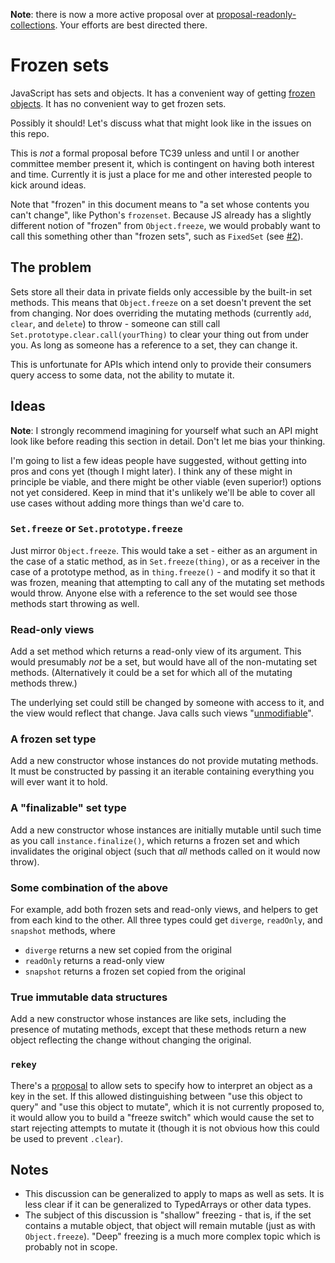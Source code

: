 **Note**: there is now a more active proposal over at [proposal-readonly-collections](https://github.com/tc39/proposal-readonly-collections). Your efforts are best directed there.


# Frozen sets

JavaScript has sets and objects. It has a convenient way of getting [frozen objects](https://developer.mozilla.org/en-US/docs/Web/JavaScript/Reference/Global_Objects/Object/freeze). It has no convenient way to get frozen sets.

Possibly it should! Let's discuss what that might look like in the issues on this repo.

This is _not_ a formal proposal before TC39 unless and until I or another committee member present it, which is contingent on having both interest and time. Currently it is just a place for me and other interested people to kick around ideas.

Note that "frozen" in this document means to "a set whose contents you can't change", like Python's `frozenset`. Because JS already has a slightly different notion of "frozen" from `Object.freeze`, we would probably want to call this something other than "frozen sets", such as `FixedSet` (see [#2](https://github.com/bakkot/proposal-frozen-set/issues/2)).


## The problem

Sets store all their data in private fields only accessible by the built-in set methods. This means that `Object.freeze` on a set doesn't prevent the set from changing. Nor does overriding the mutating methods (currently `add`, `clear`, and `delete`) to throw - someone can still call `Set.prototype.clear.call(yourThing)` to clear your thing out from under you. As long as someone has a reference to a set, they can change it.

This is unfortunate for APIs which intend only to provide their consumers query access to some data, not the ability to mutate it.


## Ideas

**Note**: I strongly recommend imagining for yourself what such an API might look like before reading this section in detail. Don't let me bias your thinking.

I'm going to list a few ideas people have suggested, without getting into pros and cons yet (though I might later). I think any of these might in principle be viable, and there might be other viable (even superior!) options not yet considered. Keep in mind that it's unlikely we'll be able to cover all use cases without adding more things than we'd care to.


### `Set.freeze` or `Set.prototype.freeze`

Just mirror `Object.freeze`. This would take a set - either as an argument in the case of a static method, as in `Set.freeze(thing)`, or as a receiver in the case of a prototype method, as in `thing.freeze()` - and modify it so that it was frozen, meaning that attempting to call any of the mutating set methods would throw. Anyone else with a reference to the set would see those methods start throwing as well.


### Read-only views

Add a set method which returns a read-only view of its argument. This would presumably _not_ be a set, but would have all of the non-mutating set methods. (Alternatively it could be a set for which all of the mutating methods threw.)

The underlying set could still be changed by someone with access to it, and the view would reflect that change. Java calls such views "[unmodifiable](https://docs.oracle.com/javase/8/docs/technotes/guides/collections/overview.html)".


### A frozen set type

Add a new constructor whose instances do not provide mutating methods. It must be constructed by passing it an iterable containing everything you will ever want it to hold.


### A "finalizable" set type

Add a new constructor whose instances are initially mutable until such time as you call `instance.finalize()`, which returns a frozen set and which invalidates the original object (such that _all_ methods called on it would now throw).


### Some combination of the above

For example, add both frozen sets and read-only views, and helpers to get from each kind to the other. All three types could get `diverge`, `readOnly`, and `snapshot` methods, where 

- `diverge` returns a new set copied from the original
- `readOnly` returns a read-only view
- `snapshot` returns a frozen set copied from the original


### True immutable data structures

Add a new constructor whose instances are like sets, including the presence of mutating methods, except that these methods return a new object reflecting the change without changing the original.


### `rekey`

There's a [proposal](https://github.com/bmeck/proposal-richer-keys/tree/master/collection-rekey) to allow sets to specify how to interpret an object as a key in the set. If this allowed distinguishing between "use this object to query" and "use this object to mutate", which it is not currently proposed to, it would allow you to build a "freeze switch" which would cause the set to start rejecting attempts to mutate it (though it is not obvious how this could be used to prevent `.clear`).


## Notes

- This discussion can be generalized to apply to maps as well as sets. It is less clear if it can be generalized to TypedArrays or other data types.
- The subject of this discussion is "shallow" freezing - that is, if the set contains a mutable object, that object will remain mutable (just as with `Object.freeze`). "Deep" freezing is a much more complex topic which is probably not in scope.
